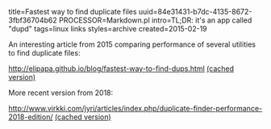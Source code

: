 title=Fastest way to find duplicate files
uuid=84e31431-b7dc-4135-8672-3fbf36704b62
PROCESSOR=Markdown.pl
intro=TL;DR: it's an app called "dupd"
tags=linux links
styles=archive
created=2015-02-19

An interesting article from 2015 comparing performance of several utilities to find duplicate files:

<http://elipapa.github.io/blog/fastest-way-to-find-dups.html> [(cached version)](http://archive.is/mMDfb)

More recent version from 2018:

<http://www.virkki.com/jyri/articles/index.php/duplicate-finder-performance-2018-edition/> [(cached version)](http://archive.is/YDaIv)
